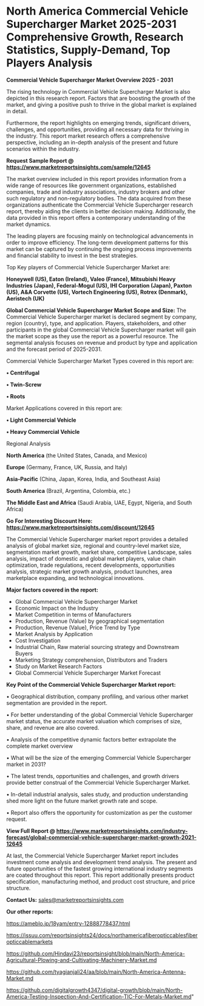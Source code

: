  # North America Commercial Vehicle Supercharger Market 2025-2031 Comprehensive Growth, Research Statistics, Supply-Demand,  Top Players Analysis

<Strong> Commercial Vehicle Supercharger Market Overview 2025 - 2031</strong>

The rising technology in Commercial Vehicle Supercharger Market is also depicted in this research report. Factors that are boosting the growth of the market, and giving a positive push to thrive in the global market is explained in detail.

Furthermore, the report highlights on emerging trends, significant drivers, challenges, and opportunities, providing all necessary data for thriving in the industry. This report market research offers a comprehensive perspective, including an in-depth analysis of the present and future scenarios within the industry.

<strong>Request Sample Report @ <a href=https://www.marketreportsinsights.com/sample/12645>https://www.marketreportsinsights.com/sample/12645</a></strong>

The market overview included in this report provides information from a wide range of resources like government organizations, established companies, trade and industry associations, industry brokers and other such regulatory and non-regulatory bodies. The data acquired from these organizations authenticate the Commercial Vehicle Supercharger research report, thereby aiding the clients in better decision making. Additionally, the data provided in this report offers a contemporary understanding of the market dynamics.

The leading players are focusing mainly on technological advancements in order to improve efficiency. The long-term development patterns for this market can be captured by continuing the ongoing process improvements and financial stability to invest in the best strategies.

Top Key players of Commercial Vehicle Supercharger Market are:

<strong>Honeywell (US), Eaton (Ireland), Valeo (France), Mitsubishi Heavy Industries (Japan), Federal-Mogul (US), IHI Corporation (Japan), Paxton (US), A&A Corvette (US), Vortech Engineering (US), Rotrex (Denmark), Aeristech (UK)</strong>

<strong><b>Global Commercial Vehicle Supercharger Market Scope and Size:</b></strong>
The Commercial Vehicle Supercharger market is declared segment by company, region (country), type, and application. Players, stakeholders, and other participants in the global Commercial Vehicle Supercharger market will gain the market scope as they use the report as a powerful resource. The segmental analysis focuses on revenue and product by type and application and the forecast period of 2025-2031.

Commercial Vehicle Supercharger Market Types covered in this report are:

<strong>• Centrifugal

• Twin-Screw

• Roots</strong>

Market Applications covered in this report are:

<strong>• Light Commercial Vehicle

• Heavy Commercial Vehicle</strong> 

Regional Analysis

<strong>North America</strong> (the United States, Canada, and Mexico)

<strong>Europe</strong> (Germany, France, UK, Russia, and Italy)

<strong>Asia-Pacific</strong> (China, Japan, Korea, India, and Southeast Asia)

<strong>South America</strong> (Brazil, Argentina, Colombia, etc.)

<strong>The Middle East and Africa</strong> (Saudi Arabia, UAE, Egypt, Nigeria, and South Africa)

<strong>Go For Interesting Discount Here: <a href=https://www.marketreportsinsights.com/discount/12645>https://www.marketreportsinsights.com/discount/12645</a></strong>

The Commercial Vehicle Supercharger market report provides a detailed analysis of global market size, regional and country-level market size, segmentation market growth, market share, competitive Landscape, sales analysis, impact of domestic and global market players, value chain optimization, trade regulations, recent developments, opportunities analysis, strategic market growth analysis, product launches, area marketplace expanding, and technological innovations.

<strong><b>Major factors covered in the report:</b></strong>
<ul>
  <li>Global Commercial Vehicle Supercharger Market </li>
  <li>Economic Impact on the Industry</li>
  <li>Market Competition in terms of Manufacturers</li>
  <li>Production, Revenue (Value) by geographical segmentation</li>
  <li>Production, Revenue (Value), Price Trend by Type</li>
  <li>Market Analysis by Application</li>
  <li>Cost Investigation</li>
  <li>Industrial Chain, Raw material sourcing strategy and Downstream Buyers</li>
  <li>Marketing Strategy comprehension, Distributors and Traders</li>
  <li>Study on Market Research Factors</li>
  <li>Global Commercial Vehicle Supercharger Market Forecast</li>
</ul>

<strong><b>Key Point of the Commercial Vehicle Supercharger Market report:</b></strong>

• Geographical distribution, company profiling, and various other market segmentation are provided in the report.

• For better understanding of the global Commercial Vehicle Supercharger market status, the accurate market valuation which comprises of size, share, and revenue are also covered.

• Analysis of the competitive dynamic factors better extrapolate the complete market overview

• What will be the size of the emerging Commercial Vehicle Supercharger market in 2031?

• The latest trends, opportunities and challenges, and growth drivers provide better construal of the Commercial Vehicle Supercharger Market.

• In-detail industrial analysis, sales study, and production understanding shed more light on the future market growth rate and scope.

• Report also offers the opportunity for customization as per the customer request.

<strong><b>View Full Report @ <a href=https://www.marketreportsinsights.com/industry-forecast/global-commercial-vehicle-supercharger-market-growth-2021-12645>https://www.marketreportsinsights.com/industry-forecast/global-commercial-vehicle-supercharger-market-growth-2021-12645</a></b></strong>


At last, the Commercial Vehicle Supercharger Market report includes investment come analysis and development trend analysis. The present and future opportunities of the fastest growing international industry segments are coated throughout this report. This report additionally presents product specification, manufacturing method, and product cost structure, and price structure.

<strong>Contact Us:</strong>
sales@marketreportsinsights.com

<strong>Our other reports:</strong>

<a href=https://ameblo.jp/18yam/entry-12888778437.html>https://ameblo.jp/18yam/entry-12888778437.html</a>

<a href=https://issuu.com/reportsinsights24/docs/northamericafiberopticcablesfiberopticcablemarkets>https://issuu.com/reportsinsights24/docs/northamericafiberopticcablesfiberopticcablemarkets</a>

<a href=https://github.com/Hindavi23/reportsinsight/blob/main/North-America-Agricultural-Plowing-and-Cultivating-Machinery-Market.md>https://github.com/Hindavi23/reportsinsight/blob/main/North-America-Agricultural-Plowing-and-Cultivating-Machinery-Market.md</a>

<a href=https://github.com/tyagianjali24/aa/blob/main/North-America-Antenna-Market.md>https://github.com/tyagianjali24/aa/blob/main/North-America-Antenna-Market.md</a>

<a href=https://github.com/digitalgrowth4347/digital-growth/blob/main/North-America-Testing-Inspection-And-Certification-TIC-For-Metals-Market.md>https://github.com/digitalgrowth4347/digital-growth/blob/main/North-America-Testing-Inspection-And-Certification-TIC-For-Metals-Market.md</a>"
